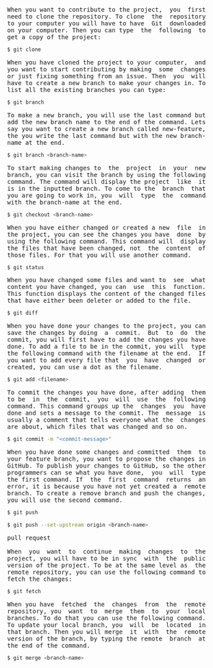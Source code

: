 <pre>
When you want to contribute to the project,  you  first
need to clone the repository. To clone  the  repository
to your computer you will have to have  Git  downloaded
on your computer. Then you can type  the  following  to
get a copy of the project:
</pre>
```bash
$ git clone
```
<pre>
When you have cloned the project to your computer,  and
you want to start contributing by making  some  changes
or just fixing something from an issue. Then  you  will
have to create a new branch to make your changes in. To
list all the existing branches you can type:
</pre>
```bash
$ git branch
```
<pre>
To make a new branch, you will use the last command but
add the new branch name to the end of the command. Lets
say you want to create a new branch called new-feature,
the you write the last command but with the new branch-
name at the end.
</pre>
```bash
$ git branch <branch-name>
```
<pre>
To start making changes to  the  project  in  your  new
branch, you can visit the branch by using the following
command. The command will display the project  like  it
is in the inputted branch. To come to the  branch  that
you are going to work in, you  will  type  the  command
with the branch-name at the end.
</pre>
```bash
$ git checkout <branch-name>
```
<pre>
When you have either changed or created a new  file  in
the project, you can see the changes you have  done  by
using the following command. This command will  display
the files that have been changed, not  the  content  of
those files. For that you will use another command.
</pre>
```bash
$ git status
```
<pre>
When you have changed some files and want to  see  what
content you have changed, you can  use  this  function.
This function displays the content of the changed files
that have either been deleter or added to the file.
</pre>
```bash
$ git diff
```
<pre>
When you have done your changes to the project, you can
save the changes by doing  a  commit.  But  to  do  the
commit, you will first have to add the changes you have
done. To add a file to be in the commit, you will  type
the following command with the filename at the end.  If
you want to add every file that  you  have  changed  or
created, you can use a dot as the filename.
</pre>
```bash
$ git add <filename>
```
<pre>
To commit the changes you have done, after adding  them
to be  in  the  commit,  you  will  use  the  following
command. This command groups up the  changes  you  have
done and sets a message to the commit. The  message  is
usually a comment that tells everyone what the  changes
are about, which files that was changed and so on.
</pre>
```bash
$ git commit -m "<commit-message>"
```
<pre>
When you have done some changes and committed  them  to
your feature branch, you want to propose the changes in
GitHub. To publish your changes to GitHub, so the other
programmers can se what you have done,  you  will  type
the first command. If  the  first  command  returns  an
error, it is because you have not yet created a  remote
branch. To create a remove branch and push the changes,
you will use the second command.
</pre>
```bash
$ git push

$ git push --set-upstream origin <branch-name>
```
<pre>
pull request

When  you  want  to  continue  making  changes  to  the
project, you will have to be in sync  with  the  public
version of the project. To be at the same level as  the
remote repository, you can use the following command to
fetch the changes:
</pre>
```bash
$ git fetch
```
<pre>
When you have  fetched  the  changes  from  the  remote
repository, you  want  to  merge  them  to  your  local
branches. To do that you can use the following command.
To update your local branch, you  will  be  located  in
that branch. Then you will merge  it  with  the  remote
version of the branch, by typing the remote  branch  at
the end of the command.
</pre>
```bash
$ git merge <branch-name>
```
